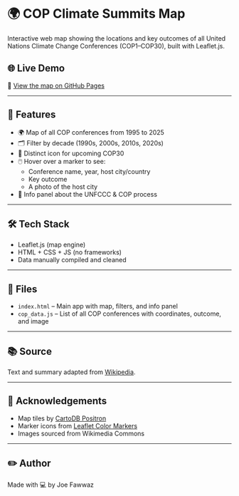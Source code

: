 # 🌍 COP Climate Summits Map

Interactive web map showing the locations and key outcomes of all United Nations Climate Change Conferences (COP1–COP30), built with Leaflet.js.

## 🌐 Live Demo
🔗 [View the map on GitHub Pages](https://dzulfqr.github.io/cop-climate-map/)

---

## 🧭 Features

- 🌍 Map of all COP conferences from 1995 to 2025
- 🗂️ Filter by decade (1990s, 2000s, 2010s, 2020s)
- 📌 Distinct icon for upcoming COP30
- 🖱️ Hover over a marker to see:
  - Conference name, year, host city/country
  - Key outcome
  - A photo of the host city
- 🧾 Info panel about the UNFCCC & COP process

---

## 🛠 Tech Stack

- Leaflet.js (map engine)
- HTML + CSS + JS (no frameworks)
- Data manually compiled and cleaned

---

## 🧩 Files

- `index.html` – Main app with map, filters, and info panel
- `cop_data.js` – List of all COP conferences with coordinates, outcome, and image

---

## 📚 Source

Text and summary adapted from [Wikipedia](https://en.wikipedia.org/wiki/United_Nations_Climate_Change_Conference).

---

## 🙌 Acknowledgements

- Map tiles by [CartoDB Positron](https://carto.com/)
- Marker icons from [Leaflet Color Markers](https://github.com/pointhi/leaflet-color-markers)
- Images sourced from Wikimedia Commons

---

## ✏️ Author

Made with 💻 by Joe Fawwaz
